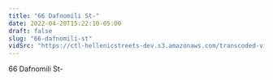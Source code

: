 ```yaml
---
title: "66 Dafnomili St-"
date: 2022-04-20T15:22:10-05:00
draft: false
slug: "66-dafnomili-st"
vidSrc: "https://ctl-hellenicstreets-dev.s3.amazonaws.com/transcoded-videos/66%20Dafnomili%20St-.mp4"
---
```


66 Dafnomili St-
